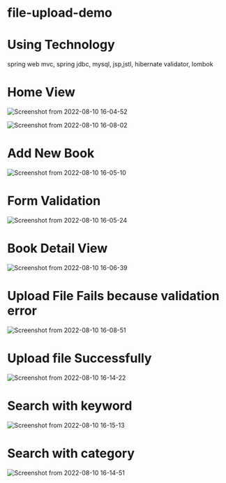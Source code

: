 # file-upload-demo

# Using Technology
spring web mvc,
spring jdbc,
mysql,
jsp,jstl,
hibernate validator,
lombok


# Home View

![Screenshot from 2022-08-10 16-04-52](https://user-images.githubusercontent.com/93853354/183871901-c270e33e-b358-43b2-a191-3f6a9959767f.png)

![Screenshot from 2022-08-10 16-08-02](https://user-images.githubusercontent.com/93853354/183873224-e5df8caa-9f74-42b6-b4f9-7e975aedad21.png)

# Add New Book

![Screenshot from 2022-08-10 16-05-10](https://user-images.githubusercontent.com/93853354/183873572-e57e1dde-cf88-4ccc-bdc6-0175f003c210.png)

# Form Validation

![Screenshot from 2022-08-10 16-05-24](https://user-images.githubusercontent.com/93853354/183873929-16e3bea0-bc31-4cba-aa97-4c40d4f318c8.png)

# Book Detail View 

![Screenshot from 2022-08-10 16-06-39](https://user-images.githubusercontent.com/93853354/183873392-1cac3482-54f2-483f-bdd7-ecd0b337aed8.png)

# Upload File Fails because validation error

![Screenshot from 2022-08-10 16-08-51](https://user-images.githubusercontent.com/93853354/183874029-5da8b48a-3212-4182-81cb-917748a80c7e.png)

# Upload file Successfully

![Screenshot from 2022-08-10 16-14-22](https://user-images.githubusercontent.com/93853354/183874161-5f40c866-10e9-4b9c-acbe-30e349d12efd.png)

# Search with keyword

![Screenshot from 2022-08-10 16-15-13](https://user-images.githubusercontent.com/93853354/183874292-eab33117-08c5-487a-80bb-813895517d22.png)

# Search with category

![Screenshot from 2022-08-10 16-14-51](https://user-images.githubusercontent.com/93853354/183874402-1d7a94e3-5b88-4cbf-9439-9b96b1658e87.png)



